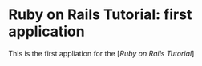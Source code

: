 # Ruby on Rails Tutorial: first application

This is the first appliation for the [*Ruby on Rails Tutorial*]